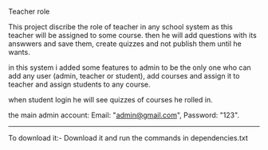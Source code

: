 Teacher role

This project discribe the role of teacher in any school system as this teacher will be assigned to some course.
then he will add questions with its answwers and save them,
create quizzes and not publish them until he wants.

in this system i added some features to admin to be the only one who can add any user (admin, teacher or student), add courses and assign it to teacher
and assign students to any course.

when student login he will see quizzes of courses he rolled in.

the main admin account: Email: "admin@gmail.com", Password: "123".

------------------------------------------------------------------------------------------------
To download it:-
        Download it and run the commands in dependencies.txt
